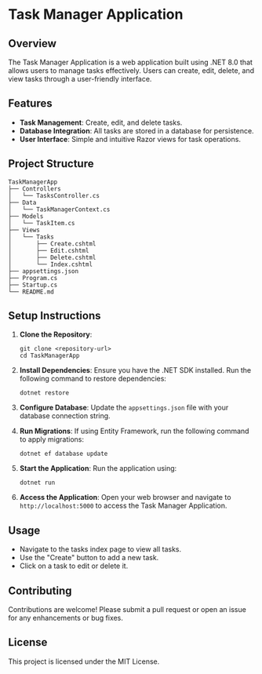 # Task Manager Application

## Overview
The Task Manager Application is a web application built using .NET 8.0 that allows users to manage tasks effectively. Users can create, edit, delete, and view tasks through a user-friendly interface.

## Features
- **Task Management**: Create, edit, and delete tasks.
- **Database Integration**: All tasks are stored in a database for persistence.
- **User Interface**: Simple and intuitive Razor views for task operations.

## Project Structure
```
TaskManagerApp
├── Controllers
│   └── TasksController.cs
├── Data
│   └── TaskManagerContext.cs
├── Models
│   └── TaskItem.cs
├── Views
│   └── Tasks
│       ├── Create.cshtml
│       ├── Edit.cshtml
│       ├── Delete.cshtml
│       └── Index.cshtml
├── appsettings.json
├── Program.cs
├── Startup.cs
└── README.md
```

## Setup Instructions
1. **Clone the Repository**: 
   ```
   git clone <repository-url>
   cd TaskManagerApp
   ```

2. **Install Dependencies**: 
   Ensure you have the .NET SDK installed. Run the following command to restore dependencies:
   ```
   dotnet restore
   ```

3. **Configure Database**: 
   Update the `appsettings.json` file with your database connection string.

4. **Run Migrations**: 
   If using Entity Framework, run the following command to apply migrations:
   ```
   dotnet ef database update
   ```

5. **Start the Application**: 
   Run the application using:
   ```
   dotnet run
   ```

6. **Access the Application**: 
   Open your web browser and navigate to `http://localhost:5000` to access the Task Manager Application.

## Usage
- Navigate to the tasks index page to view all tasks.
- Use the "Create" button to add a new task.
- Click on a task to edit or delete it.

## Contributing
Contributions are welcome! Please submit a pull request or open an issue for any enhancements or bug fixes.

## License
This project is licensed under the MIT License.